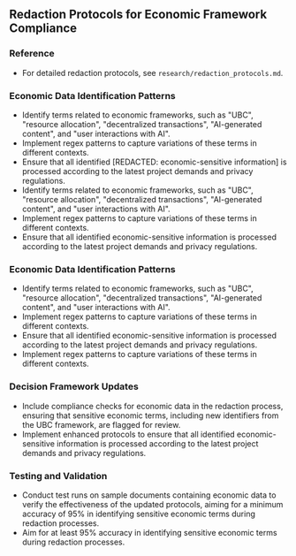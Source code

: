 ## Redaction Protocols for Economic Framework Compliance

### Reference
- For detailed redaction protocols, see `research/redaction_protocols.md`.

### Economic Data Identification Patterns
- Identify terms related to economic frameworks, such as "UBC", "resource allocation", "decentralized transactions", "AI-generated content", and "user interactions with AI".
- Implement regex patterns to capture variations of these terms in different contexts.
- Ensure that all identified [REDACTED: economic-sensitive information] is processed according to the latest project demands and privacy regulations.
- Identify terms related to economic frameworks, such as "UBC", "resource allocation", "decentralized transactions", "AI-generated content", and "user interactions with AI".
- Implement regex patterns to capture variations of these terms in different contexts.
- Ensure that all identified economic-sensitive information is processed according to the latest project demands and privacy regulations.

### Economic Data Identification Patterns
- Identify terms related to economic frameworks, such as "UBC", "resource allocation", "decentralized transactions", "AI-generated content", and "user interactions with AI".
- Implement regex patterns to capture variations of these terms in different contexts.
- Ensure that all identified economic-sensitive information is processed according to the latest project demands and privacy regulations.
- Implement regex patterns to capture variations of these terms in different contexts.

### Decision Framework Updates
- Include compliance checks for economic data in the redaction process, ensuring that sensitive economic terms, including new identifiers from the UBC framework, are flagged for review.
- Implement enhanced protocols to ensure that all identified economic-sensitive information is processed according to the latest project demands and privacy regulations.

### Testing and Validation
- Conduct test runs on sample documents containing economic data to verify the effectiveness of the updated protocols, aiming for a minimum accuracy of 95% in identifying sensitive economic terms during redaction processes.
- Aim for at least 95% accuracy in identifying sensitive economic terms during redaction processes.
